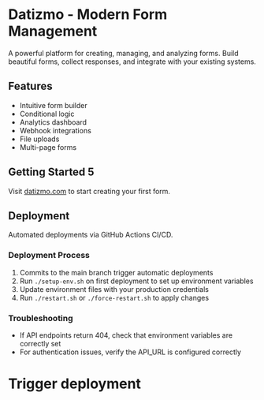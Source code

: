 # Datizmo - Modern Form Management

A powerful platform for creating, managing, and analyzing forms. Build beautiful forms, collect responses, and integrate with your existing systems.

## Features

- Intuitive form builder
- Conditional logic
- Analytics dashboard
- Webhook integrations
- File uploads
- Multi-page forms

## Getting Started 5

Visit [datizmo.com](https://datizmo.com) to start creating your first form.

## Deployment

Automated deployments via GitHub Actions CI/CD.

### Deployment Process
1. Commits to the main branch trigger automatic deployments
2. Run `./setup-env.sh` on first deployment to set up environment variables
3. Update environment files with your production credentials
4. Run `./restart.sh` or `./force-restart.sh` to apply changes

### Troubleshooting
- If API endpoints return 404, check that environment variables are correctly set
- For authentication issues, verify the API_URL is configured correctly
# Trigger deployment
